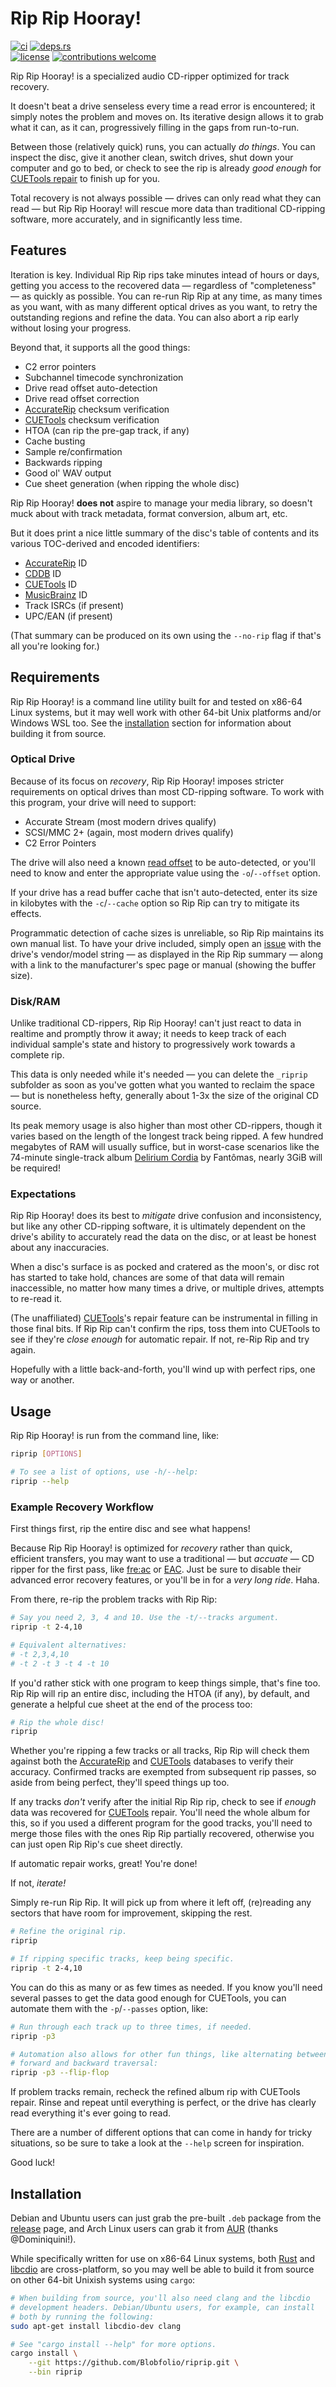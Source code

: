 # Rip Rip Hooray!

[![ci](https://img.shields.io/github/actions/workflow/status/Blobfolio/riprip/ci.yaml?style=flat-square&label=ci)](https://github.com/Blobfolio/riprip/actions)
[![deps.rs](https://deps.rs/repo/github/blobfolio/riprip/status.svg?style=flat-square&label=deps.rs)](https://deps.rs/repo/github/blobfolio/riprip)<br>
[![license](https://img.shields.io/badge/license-wtfpl-ff1493?style=flat-square)](https://en.wikipedia.org/wiki/WTFPL)
[![contributions welcome](https://img.shields.io/badge/PRs-welcome-brightgreen.svg?style=flat-square&label=contributions)](https://github.com/Blobfolio/riprip/issues)


Rip Rip Hooray! is a specialized audio CD-ripper optimized for track recovery.

It doesn't beat a drive senseless every time a read error is encountered; it simply notes the problem and moves on. Its iterative design allows it to grab what it can, as it can, progressively filling in the gaps from run-to-run.

Between those (relatively quick) runs, you can actually _do things_. You can inspect the disc, give it another clean, switch drives, shut down your computer and go to bed, or check to see the rip is already _good enough_ for [CUETools repair](http://cue.tools/wiki/CUETools_Database) to finish up for you.

Total recovery is not always possible — drives can only read what they can read — but Rip Rip Hooray! will rescue more data than traditional CD-ripping software, more accurately, and in significantly less time.



## Features

Iteration is key. Individual Rip Rip rips take minutes intead of hours or days, getting you access to the recovered data — regardless of "completeness" — as quickly as possible. You can re-run Rip Rip at any time, as many times as you want, with as many different optical drives as you want, to retry the outstanding regions and refine the data. You can also abort a rip early without losing your progress.

Beyond that, it supports all the good things:

* C2 error pointers
* Subchannel timecode synchronization
* Drive read offset auto-detection
* Drive read offset correction
* [AccurateRip](http://accuraterip.com/) checksum verification
* [CUETools](http://cue.tools/wiki/CUETools_Database) checksum verification
* HTOA (can rip the pre-gap track, if any)
* Cache busting
* Sample re/confirmation
* Backwards ripping
* Good ol' WAV output
* Cue sheet generation (when ripping the whole disc)

Rip Rip Hooray! **does not** aspire to manage your media library, so doesn't muck about with track metadata, format conversion, album art, etc.

But it does print a nice little summary of the disc's table of contents and its various TOC-derived and encoded identifiers:

* [AccurateRip](http://accuraterip.com/) ID
* [CDDB](https://en.wikipedia.org/wiki/CDDB) ID
* [CUETools](http://cue.tools/wiki/CUETools_Database) ID
* [MusicBrainz](https://musicbrainz.org/) ID
* Track ISRCs (if present)
* UPC/EAN (if present)

(That summary can be produced on its own using the `--no-rip` flag if that's all you're looking for.)



## Requirements

Rip Rip Hooray! is a command line utility built for and tested on x86-64 Linux systems, but it may well work with other 64-bit Unix platforms and/or Windows WSL too. See the [installation](#installation) section for information about building it from source.


### Optical Drive

Because of its focus on _recovery_, Rip Rip Hooray! imposes stricter requirements on optical drives than most CD-ripping software. To work with this program, your drive will need to support:

* Accurate Stream (most modern drives qualify)
* SCSI/MMC 2+ (again, most modern drives qualify)
* C2 Error Pointers

The drive will also need a known [read offset](http://www.accuraterip.com/driveoffsets.htm) to be auto-detected, or you'll need to know and enter the appropriate value using the `-o`/`--offset` option.

If your drive has a read buffer cache that isn't auto-detected, enter its size in kilobytes with the `-c`/`--cache` option so Rip Rip can try to mitigate its effects.

Programmatic detection of cache sizes is unreliable, so Rip Rip maintains its own manual list. To have your drive included, simply open an [issue](https://github.com/Blobfolio/riprip/issues) with the drive's vendor/model string — as displayed in the Rip Rip summary — along with a link to the manufacturer's spec page or manual (showing the buffer size).


### Disk/RAM

Unlike traditional CD-rippers, Rip Rip Hooray! can't just react to data in realtime and promptly throw it away; it needs to keep track of each individual sample's state and history to progressively work towards a complete rip.

This data is only needed while it's needed — you can delete the `_riprip` subfolder as soon as you've gotten what you wanted to reclaim the space — but is nonetheless hefty, generally about 1-3x the size of the original CD source.

Its peak memory usage is also higher than most other CD-rippers, though it varies based on the length of the longest track being ripped. A few hundred megabytes of RAM will usually suffice, but in worst-case scenarios like the 74-minute single-track album [Delirium Cordia](https://www.allmusic.com/album/delirium-cordia-mw0000693555) by Fantômas, nearly 3GiB will be required!


### Expectations

Rip Rip Hooray! does its best to _mitigate_ drive confusion and inconsistency, but like any other CD-ripping software, it is ultimately dependent on the drive's ability to accurately read the data on the disc, or at least be honest about any inaccuracies.

When a disc's surface is as pocked and cratered as the moon's, or disc rot has started to take hold, chances are some of that data will remain inaccessible, no matter how many times a drive, or multiple drives, attempts to re-read it.

(The unaffiliated) [CUETools](http://cue.tools/wiki/Main_Page)'s repair feature can be instrumental in filling in those final bits. If Rip Rip can't confirm the rips, toss them into CUETools to see if they're _close enough_ for automatic repair. If not, re-Rip Rip and try again.

Hopefully with a little back-and-forth, you'll wind up with perfect rips, one way or another.



## Usage

Rip Rip Hooray! is run from the command line, like:

```bash
riprip [OPTIONS]

# To see a list of options, use -h/--help:
riprip --help
```

### Example Recovery Workflow

First things first, rip the entire disc and see what happens!

Because Rip Rip Hooray! is optimized for _recovery_ rather than quick, efficient transfers, you may want to use a traditional — but _accuate_ — CD ripper for the first pass, like [fre:ac](https://github.com/enzo1982/freac/) or [EAC](https://www.exactaudiocopy.de/). Just be sure to disable their advanced error recovery features, or you'll be in for a _very long ride_. Haha.

From there, re-rip the problem tracks with Rip Rip:

```bash
# Say you need 2, 3, 4 and 10. Use the -t/--tracks argument.
riprip -t 2-4,10

# Equivalent alternatives:
# -t 2,3,4,10
# -t 2 -t 3 -t 4 -t 10
```

If you'd rather stick with one program to keep things simple, that's fine too. Rip Rip will rip an entire disc, including the HTOA (if any), by default, and generate a helpful cue sheet at the end of the process too:

```bash
# Rip the whole disc!
riprip
```

Whether you're ripping a few tracks or all tracks, Rip Rip will check them against both the [AccurateRip](http://accuraterip.com/) and [CUETools](http://cue.tools/wiki/CUETools_Database) databases to verify their accuracy. Confirmed tracks are exempted from subsequent rip passes, so aside from being perfect, they'll speed things up too.

If any tracks _don't_ verify after the initial Rip Rip rip, check to see if _enough_ data was recovered for [CUETools](http://cue.tools/wiki/CUETools) repair. You'll need the whole album for this, so if you used a different program for the good tracks, you'll need to merge those files with the ones Rip Rip partially recovered, otherwise you can just open Rip Rip's cue sheet directly.

If automatic repair works, great! You're done!

If not, _iterate!_

Simply re-run Rip Rip. It will pick up from where it left off, (re)reading any sectors that have room for improvement, skipping the rest.

```bash
# Refine the original rip.
riprip

# If ripping specific tracks, keep being specific.
riprip -t 2-4,10
```

You can do this as many or as few times as needed. If you know you'll need several passes to get the data good enough for CUETools, you can automate them with the `-p`/`--passes` option, like:

```bash
# Run through each track up to three times, if needed.
riprip -p3

# Automation also allows for other fun things, like alternating between
# forward and backward traversal:
riprip -p3 --flip-flop
```

If problem tracks remain, recheck the refined album rip with CUETools repair. Rinse and repeat until everything is perfect, or the drive has clearly read everything it's ever going to read.

There are a number of different options that can come in handy for tricky situations, so be sure to take a look at the `--help` screen for inspiration.

Good luck!



## Installation

Debian and Ubuntu users can just grab the pre-built `.deb` package from the [release](https://github.com/Blobfolio/riprip/releases) page, and Arch Linux users can grab it from [AUR](https://aur.archlinux.org/packages/riprip-bin) (thanks @Dominiquini!).

While specifically written for use on x86-64 Linux systems, both [Rust](https://www.rust-lang.org/) and [libcdio](https://www.gnu.org/software/libcdio/) are cross-platform, so you may well be able to build it from source on other 64-bit Unixish systems using `cargo`:

```bash
# When building from source, you'll also need clang and the libcdio
# development headers. Debian/Ubuntu users, for example, can install
# both by running the following:
sudo apt-get install libcdio-dev clang

# See "cargo install --help" for more options.
cargo install \
    --git https://github.com/Blobfolio/riprip.git \
    --bin riprip
```

